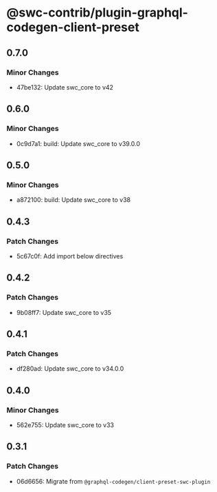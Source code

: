 # @swc-contrib/plugin-graphql-codegen-client-preset

## 0.7.0

### Minor Changes

- 47be132: Update swc_core to v42

## 0.6.0

### Minor Changes

- 0c9d7a1: build: Update swc_core to v39.0.0

## 0.5.0

### Minor Changes

- a872100: build: Update swc_core to v38

## 0.4.3

### Patch Changes

- 5c67c0f: Add import below directives

## 0.4.2

### Patch Changes

- 9b08ff7: Update swc_core to v35

## 0.4.1

### Patch Changes

- df280ad: Update swc_core to v34.0.0

## 0.4.0

### Minor Changes

- 562e755: Update swc_core to v33

## 0.3.1

### Patch Changes

- 06d6656: Migrate from `@graphql-codegen/client-preset-swc-plugin`
